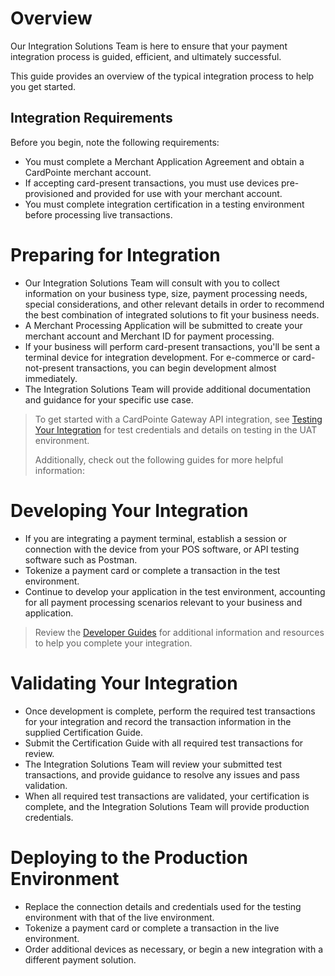 # Overview

Our Integration Solutions Team is here to ensure that your payment integration process is guided, efficient, and ultimately successful.

This guide provides an overview of the typical integration process to help you get started.

## Integration Requirements

Before you begin, note the following requirements:

- You must complete a Merchant Application Agreement and obtain a CardPointe merchant account.
- If accepting card-present transactions, you must use devices pre-provisioned and provided for use with your merchant account.
- You must complete integration certification in a testing environment before processing live transactions.

# Preparing for Integration

- Our Integration Solutions Team will consult with you to collect information on your business type, size, payment processing needs, special considerations, and other relevant details in order to recommend the best combination of integrated solutions to fit your business needs.
- A Merchant Processing Application will be submitted to create your merchant account and Merchant ID for payment processing. 
- If your business will perform card-present transactions, you'll be sent a terminal device for integration development. For e-commerce or card-not-present transactions, you can begin development almost immediately.
- The Integration Solutions Team will provide additional documentation and guidance for your specific use case.

<!-- theme: warning -->
> To get started with a CardPointe Gateway API integration, see [Testing Your Integration](../../docs/documentation/CardPointeGatewayDeveloperGuides.md#Testing-Your-Integration) for test credentials and details on testing in the UAT environment.
> 
> Additionally, check out the following guides for more helpful information:

<!-- type: row -->

<!-- type: card
title: API Basics and Best Practices
description: Provides helpful information and important best practices to help you get the most of your integration
link:
-->

<!-- type: card
title: API Connectivity Guide
description: Provides an overview of our APIs and services and how your integrated solution connects to them
link:
-->

<!-- type: row-end -->

# Developing Your Integration

- If you are integrating a payment terminal, establish a session or connection with the device from your POS software, or API testing software such as Postman.
- Tokenize a payment card or complete a transaction in the test environment.
- Continue to develop your application in the test environment, accounting for all payment processing scenarios relevant to your business and application.

<!-- theme: warning -->
> Review the [Developer Guides](../../docs/getting-started.md) for additional information and resources to help you complete your integration.

# Validating Your Integration

- Once development is complete, perform the required test transactions for your integration and record the transaction information in the supplied Certification Guide.
- Submit the Certification Guide with all required test transactions for review.
- The Integration Solutions Team will review your submitted test transactions, and provide guidance to resolve any issues and pass validation.
- When all required test transactions are validated, your certification is complete, and the Integration Solutions Team will provide production credentials.

# Deploying to the Production Environment

- Replace the connection details and credentials used for the testing environment with that of the live environment.
- Tokenize a payment card or complete a transaction in the live environment.
- Order additional devices as necessary, or begin a new integration with a different payment solution.
